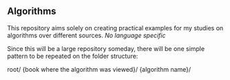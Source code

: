 ## Algorithms

This repository aims solely on creating practical examples for my studies on algorithms over different sources.
_No language specific_

Since this will be a large repository someday, there will be one simple pattern to be repeated on the folder structure:

root/
    {book where the algorithm was viewed}/
        {algorithm name}/
        